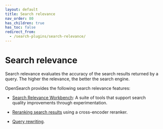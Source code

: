 ```yaml
---
layout: default
title: Search relevance
nav_order: 80
has_children: true
has_toc: false
redirect_from:
  - /search-plugins/search-relevance/
---
```


# Search relevance

Search relevance evaluates the accuracy of the search results returned by a query. The higher the relevance, the better the search engine.

OpenSearch provides the following search relevance features:

- [Search Relevance Workbench]({{site.url}}{{site.baseurl}}/search-plugins/search-relevance/using-search-relevance-workbench/): A suite of tools that support search quality improvements through experimentation.

- [Reranking search results]({{site.url}}{{site.baseurl}}/search-plugins/search-relevance/reranking-search-results/) using a cross-encoder reranker.

- [Query rewriting]({{site.url}}{{site.baseurl}}/search-plugins/search-relevance/query-rewriting/).
